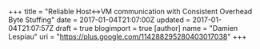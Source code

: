 +++
title = "Reliable Host↔VM communication with Consistent Overhead Byte Stuffing"
date = 2017-01-04T21:07:00Z
updated = 2017-01-04T21:07:57Z
draft = true
blogimport = true 
[author]
	name = "Damien Lespiau"
	uri = "https://plus.google.com/114288295280403017038"
+++

<div dir="ltr" style="text-align: left;" trbidi="on"><br /></div>
